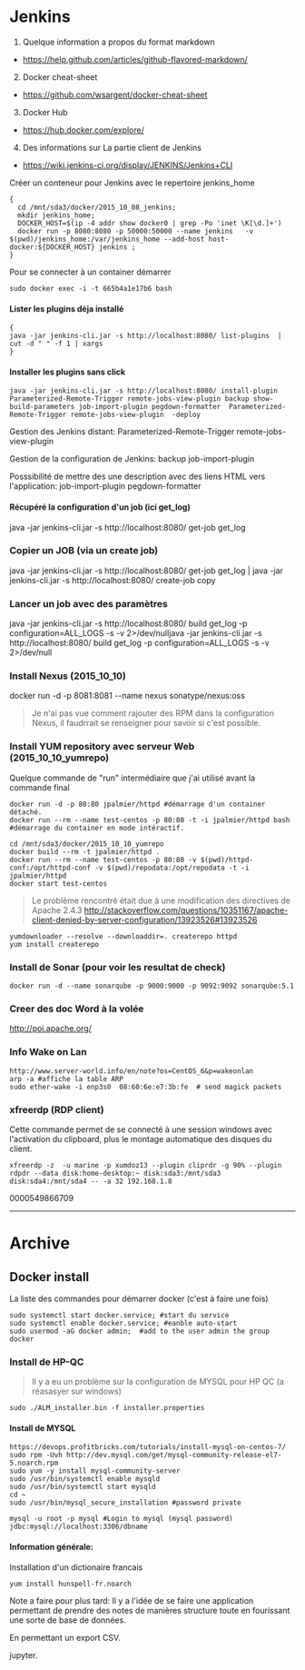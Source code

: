 
# Jenkins
1. Quelque information a propos du format markdown
  * https://help.github.com/articles/github-flavored-markdown/
2. Docker cheat-sheet
  * https://github.com/wsargent/docker-cheat-sheet
3. Docker Hub
  * https://hub.docker.com/explore/
4. Des informations sur La partie client de Jenkins
  * https://wiki.jenkins-ci.org/display/JENKINS/Jenkins+CLI

Créer un conteneur pour Jenkins avec le repertoire jenkins_home
```
{
  cd /mnt/sda3/docker/2015_10_08_jenkins;
  mkdir jenkins_home;
  DOCKER_HOST=$(ip -4 addr show docker0 | grep -Po 'inet \K[\d.]+')
  docker run -p 8080:8080 -p 50000:50000 --name jenkins   -v $(pwd)/jenkins_home:/var/jenkins_home --add-host host-docker:${DOCKER_HOST} jenkins ;
}
```
Pour se connecter à un container démarrer
```
sudo docker exec -i -t 665b4a1e17b6 bash
```

#### Lister les plugins déja installé
```
{
java -jar jenkins-cli.jar -s http://localhost:8080/ list-plugins  | cut -d " " -f 1 | xargs
}
```

#### Installer les plugins sans click
```
java -jar jenkins-cli.jar -s http://localhost:8080/ install-plugin Parameterized-Remote-Trigger remote-jobs-view-plugin backup show-build-parameters job-import-plugin pegdown-formatter  Parameterized-Remote-Trigger remote-jobs-view-plugin  -deploy
```
Gestion des Jenkins distant: Parameterized-Remote-Trigger remote-jobs-view-plugin

Gestion de la configuration de Jenkins: backup job-import-plugin

Posssibilité de mettre des une description avec des liens HTML vers l'application: job-import-plugin pegdown-formatter

#### Récupéré la configuration d'un job (ici get_log)
java -jar jenkins-cli.jar -s http://localhost:8080/ get-job get_log

### Copier un JOB (via un create job)
java -jar jenkins-cli.jar -s http://localhost:8080/ get-job get_log | java -jar jenkins-cli.jar -s http://localhost:8080/ create-job copy

### Lancer un job avec des paramètres
java -jar jenkins-cli.jar -s http://localhost:8080/ build get_log -p configuration=ALL_LOGS  -s -v 2>/dev/nulljava -jar jenkins-cli.jar -s http://localhost:8080/ build get_log -p configuration=ALL_LOGS  -s -v 2>/dev/null


### Install Nexus (2015_10_10)
docker run -d -p 8081:8081 --name nexus sonatype/nexus:oss
> Je n'ai pas vue comment rajouter des RPM dans la configuration Nexus, il faudrrait se renseigner pour savoir si c'est possible.

### Install YUM repository avec serveur Web (2015_10_10_yumrepo)

Quelque commande de "run" intermédiaire que j'ai utilisé avant la commande final
```
docker run -d -p 80:80 jpalmier/httpd #démarrage d'un container détaché.
docker run --rm --name test-centos -p 80:80 -t -i jpalmier/httpd bash #démarrage du container en mode intéractif.
```

```
cd /mnt/sda3/docker/2015_10_10_yumrepo
docker build --rm -t jpalmier/httpd .
docker run --rm --name test-centos -p 80:80 -v $(pwd)/httpd-conf:/opt/httpd-conf -v $(pwd)/repodata:/opt/repodata -t -i jpalmier/httpd
docker start test-centos
```
> Le problème rencontré était due à une modification des directives de Apache 2.4.3 http://stackoverflow.com/questions/10351167/apache-client-denied-by-server-configuration/13923526#13923526

```
yumdownloader --resolve --downloaddir=. createrepo httpd
yum install createrepo
```


### Install de Sonar (pour voir les resultat de check)
```
docker run -d --name sonarqube -p 9000:9000 -p 9092:9092 sonarqube:5.1
```

### Creer des doc Word à la volée

http://poi.apache.org/


### Info Wake on Lan

```
http://www.server-world.info/en/note?os=CentOS_6&p=wakeonlan
arp -a #affiche la table ARP
sudo ether-wake -i enp3s0  08:60:6e:e7:3b:fe  # send magick packets
```
### xfreerdp (RDP client)
Cette commande permet de se connecté à une session windows avec l'activation du clipboard, plus le montage automatique des disques du client.
```
xfreerdp -z  -u marine -p xumdoz13 --plugin cliprdr -g 90% --plugin rdpdr --data disk:home-desktop:~ disk:sda3:/mnt/sda3 disk:sda4:/mnt/sda4 -- -a 32 192.168.1.8
```
0000549866709

-----
# Archive
## Docker install
La liste des commandes pour démarrer docker (c'est à faire une fois)
```
sudo systemctl start docker.service; #start du service
sudo systemctl enable docker.service; #eanble auto-start
sudo usermod -aG docker admin;  #add to the user admin the group docker
```

### Install de HP-QC
> Il y a eu un problème sur la configuration de MYSQL pour HP QC (a réasasyer sur windows)

```
sudo ./ALM_installer.bin -f installer.properties
```
####  Install de MYSQL
```
https://devops.profitbricks.com/tutorials/install-mysql-on-centos-7/
sudo rpm -Uvh http://dev.mysql.com/get/mysql-community-release-el7-5.noarch.rpm
sudo yum -y install mysql-community-server
sudo /usr/bin/systemctl enable mysqld
sudo /usr/bin/systemctl start mysqld
cd ~
sudo /usr/bin/mysql_secure_installation #password private

mysql -u root -p mysql #Login to mysql (mysql password)
jdbc:mysql://localhost:3306/dbname
```


#### Information générale:
Installation d'un dictionaire francais
```
yum install hunspell-fr.noarch
```

Note a faire pour plus tard:
Il y a l'idée de se faire une application permettant de prendre des notes de manières structure toute en fourissant une sorte de base de données.

En permettant un export CSV.

jupyter.
